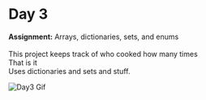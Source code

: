 # Day 3
**Assignment:** Arrays, dictionaries, sets, and enums
 <br>
<br>
This project keeps track of who cooked how many times<br>
That is it<br>
Uses  dictionaries and sets and stuff.<br>

![Day3 Gif]()